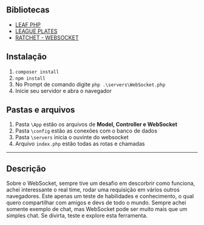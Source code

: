 ## Bibliotecas
- [LEAF PHP](leafphp.dev)
- [LEAGUE PLATES](https://platesphp.com/engine/overview/)
- [RATCHET - WEBSOCKET](http://socketo.me)

## Instalação

1. `composer install`
1. `npm install`
1. No Prompt de comando digite `php .\servers\WebSocket.php`
1. Inicie seu servidor e abra o navegador

## Pastas e arquivos
1. Pasta `\App` estão os arquivos de **Model, Controller e WebSocket**
1. Pasta `\config` estão as conexões com o banco de dados
1. Pasta `\servers` inicia o ouvinte do websocket
1. Arquivo `index.php` estão todas as rotas e chamadas
<hr>

## Descrição
Sobre o WebSocket, sempre tive um desafio em descorbrir como funciona, achei interessante o real time, rodar uma requisição em vários outros navegadores. Este apenas um teste de habilidades e conhecimento, o qual quero compartilhar com amigos e devs de todo o mundo. Sempre achei somente exemplo de chat, mas WebSocket pode ser muito mais que um simples chat. Se divirta, teste e explore esta ferramenta.